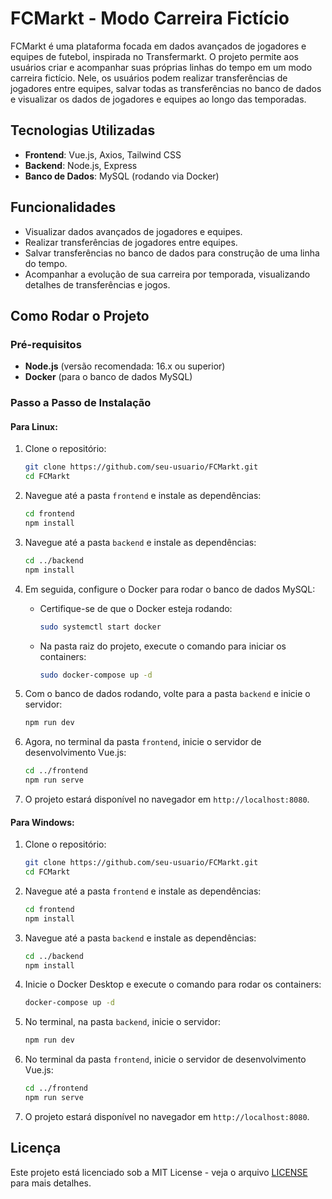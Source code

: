 # FCMarkt - Modo Carreira Fictício

FCMarkt é uma plataforma focada em dados avançados de jogadores e equipes de futebol, inspirada no Transfermarkt. O projeto permite aos usuários criar e acompanhar suas próprias linhas do tempo em um modo carreira fictício. Nele, os usuários podem realizar transferências de jogadores entre equipes, salvar todas as transferências no banco de dados e visualizar os dados de jogadores e equipes ao longo das temporadas.

## Tecnologias Utilizadas

- **Frontend**: Vue.js, Axios, Tailwind CSS
- **Backend**: Node.js, Express
- **Banco de Dados**: MySQL (rodando via Docker)

## Funcionalidades

- Visualizar dados avançados de jogadores e equipes.
- Realizar transferências de jogadores entre equipes.
- Salvar transferências no banco de dados para construção de uma linha do tempo.
- Acompanhar a evolução de sua carreira por temporada, visualizando detalhes de transferências e jogos.

## Como Rodar o Projeto

### Pré-requisitos

- **Node.js** (versão recomendada: 16.x ou superior)
- **Docker** (para o banco de dados MySQL)

### Passo a Passo de Instalação

#### Para Linux:

1. Clone o repositório:
   ```bash
   git clone https://github.com/seu-usuario/FCMarkt.git
   cd FCMarkt
   ```

2. Navegue até a pasta `frontend` e instale as dependências:
   ```bash
   cd frontend
   npm install
   ```

3. Navegue até a pasta `backend` e instale as dependências:
   ```bash
   cd ../backend
   npm install
   ```

4. Em seguida, configure o Docker para rodar o banco de dados MySQL:
   - Certifique-se de que o Docker esteja rodando:
     ```bash
     sudo systemctl start docker
     ```

   - Na pasta raiz do projeto, execute o comando para iniciar os containers:
     ```bash
     sudo docker-compose up -d
     ```

5. Com o banco de dados rodando, volte para a pasta `backend` e inicie o servidor:
   ```bash
   npm run dev
   ```

6. Agora, no terminal da pasta `frontend`, inicie o servidor de desenvolvimento Vue.js:
   ```bash
   cd ../frontend
   npm run serve
   ```

7. O projeto estará disponível no navegador em `http://localhost:8080`.

#### Para Windows:

1. Clone o repositório:
   ```bash
   git clone https://github.com/seu-usuario/FCMarkt.git
   cd FCMarkt
   ```

2. Navegue até a pasta `frontend` e instale as dependências:
   ```bash
   cd frontend
   npm install
   ```

3. Navegue até a pasta `backend` e instale as dependências:
   ```bash
   cd ../backend
   npm install
   ```

4. Inicie o Docker Desktop e execute o comando para rodar os containers:
   ```bash
   docker-compose up -d
   ```

5. No terminal, na pasta `backend`, inicie o servidor:
   ```bash
   npm run dev
   ```

6. No terminal da pasta `frontend`, inicie o servidor de desenvolvimento Vue.js:
   ```bash
   cd ../frontend
   npm run serve
   ```

7. O projeto estará disponível no navegador em `http://localhost:8080`.

## Licença

Este projeto está licenciado sob a MIT License - veja o arquivo [LICENSE](LICENSE) para mais detalhes.
